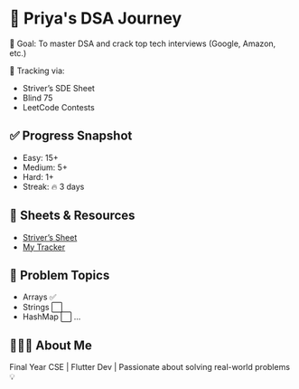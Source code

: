 # 📘 Priya's DSA Journey

🎯 Goal: To master DSA and crack top tech interviews (Google, Amazon, etc.)

📌 Tracking via:
- Striver’s SDE Sheet
- Blind 75
- LeetCode Contests

## ✅ Progress Snapshot
- Easy: 15+
- Medium: 5+
- Hard: 1+
- Streak: 🔥 3 days

## 🔗 Sheets & Resources
- [Striver’s Sheet](https://takeuforward.org/interviews/strivers-sde-sheet-top-coding-interview-problems/)
- [My Tracker](LINK_TO_YOUR_COPY)

## 🧠 Problem Topics
- Arrays ✅
- Strings ⬜
- HashMap ⬜
...

## 🙋🏻‍♀️ About Me
Final Year CSE | Flutter Dev | Passionate about solving real-world problems 💡
